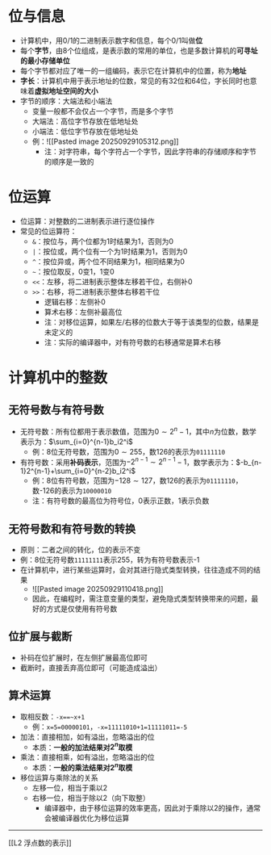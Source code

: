 # 位与信息
- 计算机中，用0/1的二进制表示数字和信息，每个0/1叫做**位**
- 每个**字节**，由8个位组成，是表示数的常用的单位，也是多数计算机的**可寻址的最小存储单位**
- 每个字节都对应了唯一的一组编码，表示它在计算机中的位置，称为**地址**
- **字长**：计算机中用于表示地址的位数，常见的有32位和64位，字长同时也意味着**虚拟地址空间的大小**
- 字节的顺序：大端法和小端法
	- 变量一般都不会仅占一个字节，而是多个字节
	- 大端法：高位字节存放在低地址处
	- 小端法：低位字节存放在低地址处
	- 例：![[Pasted image 20250929105312.png]]
		- 注：对字符串，每个字符占一个字节，因此字符串的存储顺序和字节的顺序是一致的
# 位运算
- 位运算：对整数的二进制表示进行逐位操作
- 常见的位运算符：
	- `&`：按位与，两个位都为1时结果为1，否则为0
	- `|`：按位或，两个位有一个为1时结果为1，否则为0
	- `^`：按位异或，两个位不同结果为1，相同结果为0
	- `~`：按位取反，0变1，1变0
	- `<<`：左移，将二进制表示整体左移若干位，右侧补0
	- `>>`：右移，将二进制表示整体右移若干位
		- 逻辑右移：左侧补0
		- 算术右移：左侧补最高位
		- 注：对移位运算，如果左/右移的位数大于等于该类型的位数，结果是未定义的
		- 注：实际的编译器中，对有符号数的右移通常是算术右移
# 计算机中的整数
## 无符号数与有符号数
- 无符号数：所有位都用于表示数值，范围为$0\sim 2^n-1$，其中$n$为位数，数学表示为：$\sum_{i=0}^{n-1}b_i2^i$
	- 例：8位无符号数，范围为$0\sim 255$，数126的表示为`01111110`
- 有符号数：采用**补码表示**，范围为$-2^{n-1}\sim 2^{n-1}-1$，数学表示为：$-b_{n-1}2^{n-1}+\sum_{i=0}^{n-2}b_i2^i$
	- 例：8位有符号数，范围为$-128\sim 127$，数126的表示为`01111110`，数-126的表示为`10000010`
	- 注：有符号数的最高位为符号位，0表示正数，1表示负数
## 无符号数和有符号数的转换
- 原则：二者之间的转化，位的表示不变
- 例：8位无符号数`11111111`表示255，转为有符号数表示-1
- 在计算机中，进行某些运算时，会对其进行隐式类型转换，往往造成不同的结果
	- ![[Pasted image 20250929110418.png]]
	- 因此，在编程时，需注意变量的类型，避免隐式类型转换带来的问题，最好的方式是仅使用有符号数
## 位扩展与截断
- 补码在位扩展时，在左侧扩展最高位即可
- 截断时，直接丢弃高位即可（可能造成溢出）
## 算术运算
- 取相反数：`-x==~x+1`
	- 例：`x=5=00000101`，`-x=11111010+1=11111011=-5`
- 加法：直接相加，如有溢出，忽略溢出的位
	- 本质：**一般的加法结果对$2^n$取模**
- 乘法：直接相乘，如有溢出，忽略溢出的位
	- 本质：**一般的乘法结果对$2^n$取模**
- 移位运算与乘除法的关系
	- 左移一位，相当于乘以2
	- 右移一位，相当于除以2（向下取整）
		- 编译器中，由于移位运算的效率更高，因此对于乘除以2的操作，通常会被编译器优化为移位运算
---
[[L2 浮点数的表示]]